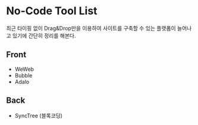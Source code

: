 # No-Code Tool List

최근 타이핑 없이 Drag&Drop만을 이용하여 사이트를 구축할 수 있는 플랫폼이 늘어나고 있기에 간단히 정리를 해본다.

## Front
- WeWeb
- Bubble
- Adalo

## Back
- SyncTree (블록코딩)